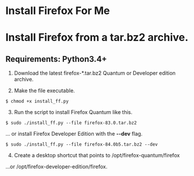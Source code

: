 # Install Firefox For Me

# Install Firefox from a tar.bz2 archive.

## Requirements: Python3.4+


1. Download the latest firefox-*.tar.bz2 Quantum or Developer edition archive.


2. Make the file executable.
```
$ chmod +x install_ff.py

```

3. Run the script to install Firefox Quantum like this.
```
$ sudo ./install_ff.py --file firefox-83.0.tar.bz2

```
... or install Firefox Developer Edition with the **--dev** flag.

```
$ sudo ./install_ff.py --file firefox-84.0b5.tar.bz2 --dev

```

4. Create a desktop shortcut that points to /opt/firefox-quantum/firefox

...or /opt/firefox-developer-edition/firefox.
